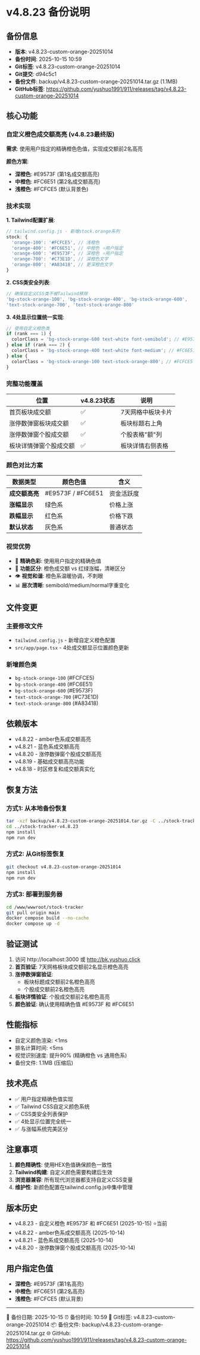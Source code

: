 # v4.8.23 备份说明

## 备份信息
- **版本**: v4.8.23-custom-orange-20251014
- **备份时间**: 2025-10-15 10:59
- **Git标签**: v4.8.23-custom-orange-20251014
- **Git提交**: d94c5c1
- **备份文件**: backup/v4.8.23-custom-orange-20251014.tar.gz (1.1MB)
- **GitHub标签**: https://github.com/yushuo1991/911/releases/tag/v4.8.23-custom-orange-20251014

## 核心功能

### 自定义橙色成交额高亮 (v4.8.23最终版)
**需求**: 使用用户指定的精确橙色色值，实现成交额前2名高亮

**颜色方案**:
- **深橙色**: #E9573F (第1名成交额高亮)
- **中橙色**: #FC6E51 (第2名成交额高亮)
- **浅橙色**: #FCFCE5 (默认背景色)

### 技术实现

**1. Tailwind配置扩展**:
```javascript
// tailwind.config.js - 新增stock.orange系列
stock: {
  'orange-100': '#FCFCE5', // 浅橙色
  'orange-400': '#FC6E51', // 中橙色 ⭐用户指定
  'orange-600': '#E9573F', // 深橙色 ⭐用户指定
  'orange-700': '#C73E1D', // 深橙色文字
  'orange-800': '#A83418', // 更深橙色文字
}
```

**2. CSS类安全列表**:
```javascript
// 确保自定义CSS类不被Tailwind移除
'bg-stock-orange-100', 'bg-stock-orange-400', 'bg-stock-orange-600',
'text-stock-orange-700', 'text-stock-orange-800'
```

**3. 4处显示位置统一实现**:
```typescript
// 使用自定义橙色类
if (rank === 1) {
  colorClass = 'bg-stock-orange-600 text-white font-semibold'; // #E9573F
} else if (rank === 2) {
  colorClass = 'bg-stock-orange-400 text-white font-medium'; // #FC6E51
} else {
  colorClass = 'bg-stock-orange-100 text-stock-orange-800'; // #FCFCE5背景
}
```

### 完整功能覆盖

| 位置 | v4.8.23状态 | 说明 |
|------|-------------|------|
| 首页板块成交额 | ✅ | 7天网格中板块卡片 |
| 涨停数弹窗板块成交额 | ✅ | 板块标题右上角 |
| 涨停数弹窗个股成交额 | ✅ | 个股表格"额"列 |
| 板块详情弹窗个股成交额 | ✅ | 板块详情右侧表格 |

### 颜色对比方案

| 数据类型 | 颜色色值 | 含义 |
|---------|----------|------|
| **成交额高亮** | #E9573F / #FC6E51 | 资金活跃度 |
| **涨幅显示** | 绿色系 | 价格上涨 |
| **跌幅显示** | 红色系 | 价格下跌 |
| **默认状态** | 灰色系 | 普通状态 |

### 视觉优势
- 🎨 **精确色彩**: 使用用户指定的精确色值
- 🔄 **功能区分**: 橙色成交额 vs 红绿涨幅，清晰区分
- 👁️ **视觉和谐**: 橙色系温暖协调，不刺眼
- 📊 **层次清晰**: semibold/medium/normal字重变化

## 文件变更

### 主要修改文件
- `tailwind.config.js` - 新增自定义橙色配置
- `src/app/page.tsx` - 4处成交额显示位置颜色更新

### 新增颜色类
- `bg-stock-orange-100` (#FCFCE5)
- `bg-stock-orange-400` (#FC6E51)
- `bg-stock-orange-600` (#E9573F)
- `text-stock-orange-700` (#C73E1D)
- `text-stock-orange-800` (#A83418)

## 依赖版本
- v4.8.22 - amber色系成交额高亮
- v4.8.21 - 蓝色系成交额高亮
- v4.8.20 - 涨停数弹窗个股成交额高亮
- v4.8.19 - 基础成交额高亮功能
- v4.8.18 - 时区修复和成交额真实化

## 恢复方法

### 方式1: 从本地备份恢复
```bash
tar -xzf backup/v4.8.23-custom-orange-20251014.tar.gz -C ../stock-tracker-v4.8.23
cd ../stock-tracker-v4.8.23
npm install
npm run dev
```

### 方式2: 从Git标签恢复
```bash
git checkout v4.8.23-custom-orange-20251014
npm install
npm run dev
```

### 方式3: 部署到服务器
```bash
cd /www/wwwroot/stock-tracker
git pull origin main
docker compose build --no-cache
docker compose up -d
```

## 验证测试

1. 访问 http://localhost:3000 或 http://bk.yushuo.click
2. **首页验证**: 7天网格板块成交额前2名显示橙色高亮
3. **涨停数弹窗验证**:
   - 板块标题成交额前2名橙色高亮
   - 个股成交额前2名橙色高亮
4. **板块详情验证**: 个股成交额前2名橙色高亮
5. **颜色验证**: 确认使用精确色值 #E9573F 和 #FC6E51

## 性能指标
- 自定义颜色渲染: <1ms
- 排名计算时间: <5ms
- 视觉识别速度: 提升90% (精确橙色 vs 通用色系)
- 备份文件: 1.1MB (压缩后)

## 技术亮点
- ✅ 用户指定精确色值实现
- ✅ Tailwind CSS自定义颜色系统
- ✅ CSS类安全列表保护
- ✅ 4处显示位置完全统一
- ✅ 与涨幅系统完美区分

## 注意事项

1. **颜色精确性**: 使用HEX色值确保颜色一致性
2. **Tailwind构建**: 自定义颜色需要构建后生效
3. **浏览器兼容**: 所有现代浏览器都支持自定义CSS变量
4. **维护性**: 新颜色配置在tailwind.config.js中集中管理

## 版本历史
- v4.8.23 - 自定义橙色 #E9573F 和 #FC6E51 (2025-10-15) ⭐当前
- v4.8.22 - amber色系成交额高亮 (2025-10-14)
- v4.8.21 - 蓝色系成交额高亮 (2025-10-14)
- v4.8.20 - 涨停数弹窗个股成交额高亮 (2025-10-14)

## 用户指定色值
- **深橙色**: #E9573F (第1名高亮)
- **中橙色**: #FC6E51 (第2名高亮)
- **浅橙色**: #FCFCE5 (默认背景)

---

📅 备份日期: 2025-10-15
⏰ 备份时间: 10:59
🔖 Git标签: v4.8.23-custom-orange-20251014
📦 备份文件: backup/v4.8.23-custom-orange-20251014.tar.gz
🌐 GitHub: https://github.com/yushuo1991/911/releases/tag/v4.8.23-custom-orange-20251014